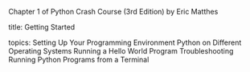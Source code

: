 Chapter 1 of Python Crash Course (3rd Edition) by Eric Matthes

title:
Getting Started

topics:
Setting Up Your Programming Environment
Python on Different Operating Systems
Running a Hello World Program
Troubleshooting
Running Python Programs from a Terminal